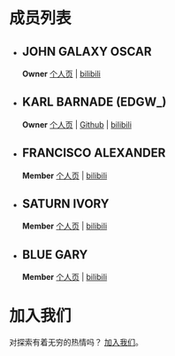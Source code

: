 # 成员列表
 - ## JOHN GALAXY OSCAR  
    **Owner** [个人页](./john_oscar) | [bilibili](https://space.bilibili.com/478867585)
    
 - ## KARL BARNADE (EDGW_)  
    **Owner** [个人页](./edgw_) | [Github](https://github.com/EDGW) | [bilibili](https://space.bilibili.com/484700445)

 - ## FRANCISCO ALEXANDER
    **Member** [个人页](./alexander) | [bilibili](https://space.bilibili.com/480709176)

 - ## SATURN IVORY
    **Member** [个人页](./saturn) | [bilibili](https://space.bilibili.com/293732476)

 - ## BLUE GARY
    **Member** [个人页](./blue_gary) | [bilibili](https://space.bilibili.com/439014900)

# 加入我们
对探索有着无穷的热情吗？ [加入我们](./join)。

